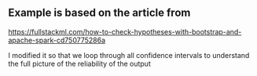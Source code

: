 ## Example is based on the article from 

https://fullstackml.com/how-to-check-hypotheses-with-bootstrap-and-apache-spark-cd750775286a

I modified it so that we loop through all confidence intervals to understand the full picture of the reliability of the output